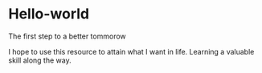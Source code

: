 # Hello-world
The first step to a better tommorow


I hope to use this resource to attain what I want in life. Learning a valuable skill along the way.
